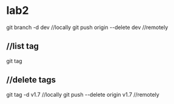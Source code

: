 # lab2

git branch -d dev 
//locally
git push origin --delete dev 
//remotely


//list tag
-----------------------------------------------------------------------------------------------------------------------------------------------------------------
git tag 

//delete tags
------------------------------------------------------------------------------------------------------------------------------------------------------------------
git tag -d v1.7 //locally
git push --delete origin v1.7 //remotely
